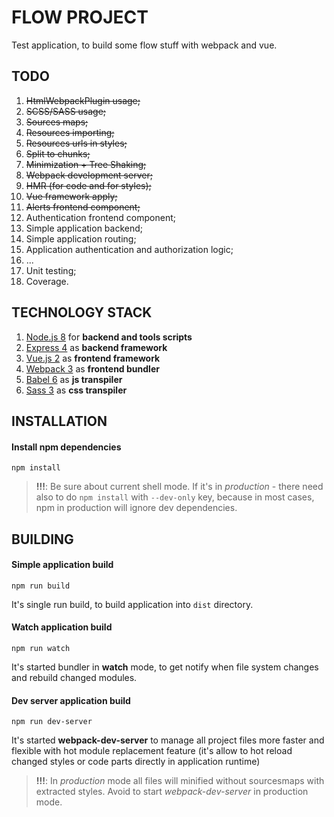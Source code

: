 FLOW PROJECT
============

Test application, to build some flow stuff with webpack and vue.


TODO
----

1) ~~HtmlWebpackPlugin usage;~~
2) ~~SCSS/SASS usage;~~
3) ~~Sources maps;~~
4) ~~Resources importing;~~
5) ~~Resources urls in styles;~~
6) ~~Split to chunks;~~
7) ~~Minimization + Tree Shaking;~~
8) ~~Webpack development server;~~
9) ~~HMR (for code and for styles);~~
10) ~~Vue framework apply;~~
11) ~~Alerts frontend component;~~
12) Authentication frontend component;
13) Simple application backend;
14) Simple application routing;
15) Application authentication and authorization logic;
16) ...
00) Unit testing;
00) Coverage.


TECHNOLOGY STACK
----------------

1) [Node.js 8](https://nodejs.org "Node.js - official site") for __backend and tools scripts__
2) [Express 4](https://expressjs.com "Express - official site") as __backend framework__
3) [Vue.js 2](https://vuejs.org "Vue.js - official site") as __frontend framework__
2) [Webpack 3](https://webpack.js.org "Webpack - official site") as __frontend bundler__
4) [Babel 6](https://babeljs.io "Babel - official site") as __js transpiler__
5) [Sass 3](http://sass-lang.com "Sass - official site") as __css transpiler__


INSTALLATION
------------

#### Install npm dependencies

```
npm install
```

> __!!!__: Be sure about current shell mode. If it's in _production_ - there need
also to do ``npm install`` with ``--dev-only`` key, because in most cases, npm in
production will ignore dev dependencies.


BUILDING
--------

#### Simple application build

```
npm run build
```

It's single run build, to build application into ``dist`` directory.


#### Watch application build

```
npm run watch
```

It's started bundler in __watch__ mode, to get notify when file system changes and
rebuild changed modules.


#### Dev server application build

```
npm run dev-server
```

It's started __webpack-dev-server__ to manage all project files more faster and flexible
with hot module replacement feature (it's allow to hot reload changed styles or code
parts directly in application runtime)


> __!!!__: In _production_ mode all files will minified without sourcesmaps with extracted
styles. Avoid to start _webpack-dev-server_ in production mode.
